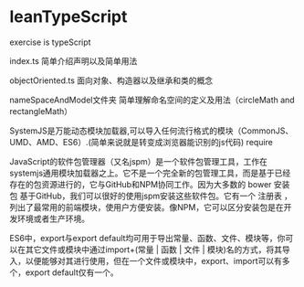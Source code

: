 # leanTypeScript
exercise is typeScript 

index.ts 简单介绍声明以及简单用法

objectOriented.ts 面向对象、构造器以及继承和类的概念

nameSpaceAndModel文件夹 简单理解命名空间的定义及用法（circleMath and rectangleMath）

SystemJS是万能动态模块加载器,可以导入任何流行格式的模块（CommonJS、UMD、AMD、ES6）.(简单来说就是转变成浏览器能识别的js代码) require

JavaScript的软件包管理器（又名jspm）是一个软件包管理工具，工作在systemjs通用模块加载器之上。它不是一个完全新的包管理工具，而是基于已经存在的包资源进行的，它与GitHub和NPM协同工作。因为大多数的 bower 安装包 基于GitHub，我们可以很好的使用jspm安装这些软件包。它有一个 注册表 ，列出了最常用的前端模块，使用户方便安装。像NPM，它可以区分安装包是在开发环境或者生产环境。

 ES6中，export与export default均可用于导出常量、函数、文件、模块等，你可以在其它文件或模块中通过import+(常量 | 函数 | 文件 | 模块)名的方式，将其导入，以便能够对其进行使用，但在一个文件或模块中，export、import可以有多个，export default仅有一个。 



